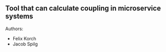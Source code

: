 ## Tool that can calculate coupling in microservice systems

<p>Authors:</p>

- Felix Korch
- Jacob Spilg
